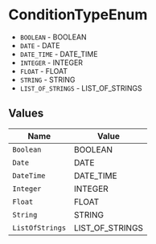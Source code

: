 # ConditionTypeEnum

* `BOOLEAN` - BOOLEAN
* `DATE` - DATE
* `DATE_TIME` - DATE_TIME
* `INTEGER` - INTEGER
* `FLOAT` - FLOAT
* `STRING` - STRING
* `LIST_OF_STRINGS` - LIST_OF_STRINGS


## Values

| Name            | Value           |
| --------------- | --------------- |
| `Boolean`       | BOOLEAN         |
| `Date`          | DATE            |
| `DateTime`      | DATE_TIME       |
| `Integer`       | INTEGER         |
| `Float`         | FLOAT           |
| `String`        | STRING          |
| `ListOfStrings` | LIST_OF_STRINGS |